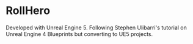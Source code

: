 # RollHero

Developed with Unreal Engine 5. Following Stephen Ulibarri's tutorial on Unreal Engine 4 Blueprints but converting to UE5 projects.
